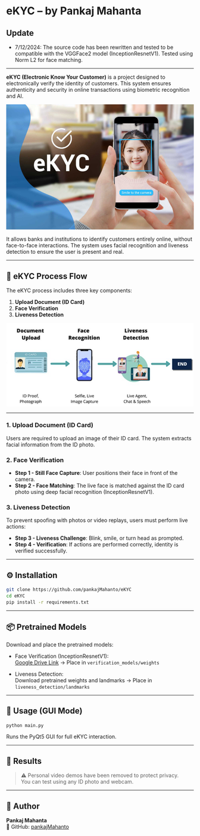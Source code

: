 
# eKYC – by Pankaj Mahanta

## Update
- 7/12/2024: The source code has been rewritten and tested to be compatible with the VGGFace2 model (InceptionResnetV1). Tested using Norm L2 for face matching.

---

**eKYC (Electronic Know Your Customer)** is a project designed to electronically verify the identity of customers. This system ensures authenticity and security in online transactions using biometric recognition and AI.

![eKYC Overview](resources/ekyc.jpg)

It allows banks and institutions to identify customers entirely online, without face-to-face interactions. The system uses facial recognition and liveness detection to ensure the user is present and real.

---

## 🔄 eKYC Process Flow

The eKYC process includes three key components:

1. **Upload Document (ID Card)**
2. **Face Verification**
3. **Liveness Detection**

![eKYC Flow](resources/flow.jpg)

---

### 1. Upload Document (ID Card)
Users are required to upload an image of their ID card. The system extracts facial information from the ID photo.

### 2. Face Verification

- **Step 1 - Still Face Capture**: User positions their face in front of the camera.
- **Step 2 - Face Matching**: The live face is matched against the ID card photo using deep facial recognition (InceptionResnetV1).

### 3. Liveness Detection

To prevent spoofing with photos or video replays, users must perform live actions:

- **Step 3 - Liveness Challenge**: Blink, smile, or turn head as prompted.
- **Step 4 - Verification**: If actions are performed correctly, identity is verified successfully.

---

## ⚙️ Installation

```bash
git clone https://github.com/pankajMahanto/eKYC
cd eKYC
pip install -r requirements.txt
```

---

## 📦 Pretrained Models

Download and place the pretrained models:

- Face Verification (InceptionResnetV1):  
  [Google Drive Link](https://drive.google.com/drive/folders/1QPSX08O6PbEyS4o8Xf45MaEAqvN6f_Ge?usp=sharing) → Place in `verification_models/weights`

- Liveness Detection:  
  Download pretrained weights and landmarks → Place in `liveness_detection/landmarks`

---

## 🚀 Usage (GUI Mode)

```bash
python main.py
```

Runs the PyQt5 GUI for full eKYC interaction.

---

## 🧪 Results

> ⚠️ Personal video demos have been removed to protect privacy.  
> You can test using any ID photo and webcam.

---

## 👤 Author

**Pankaj Mahanta**  
🔗 GitHub: [pankajMahanto](https://github.com/pankajMahanto)
